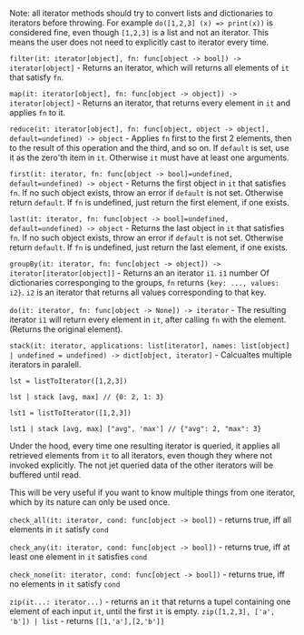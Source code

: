 
Note: all iterator methods should try to convert lists and dictionaries to iterators before throwing. For example `do([1,2,3] (x) => print(x))` is considered fine, even though `[1,2,3]` is a list and not an iterator. This means the user does not need to explicitly cast to iterator every time.

`filter(it: iterator[object], fn: func[object -> bool]) -> iterator[object]` - Returns an iterator, which will returns all elements of `it` that satisfy `fn`.

`map(it: iterator[object], fn: func[object -> object]) -> iterator[object]` - Returns an iterator, that returns every element in `it` and applies `fn` to it.

`reduce(it: iterator[object], fn: func[object, object -> object], default=undefined) -> object` - Applies `fn` first to the first 2 elements, then to the result of this operation and the third, and so on. If `default` is set, use it as the zero'th item in `it`. Otherwise `it` must have at least one arguments. 

`first(it: iterator, fn: func[object -> bool]=undefined, default=undefined) -> object` - Returns the first object in `it` that satisfies `fn`. If no such object exists, throw an error if `default` is not set. Otherwise return `default`. If `fn` is undefined, just return the first element, if one exists.

`last(it: iterator, fn: func[object -> bool]=undefined, default=undefined) -> object` - Returns the last object in `it` that satisfies `fn`. If no such object exists, throw an error if `default` is not set. Otherwise return `default`. If `fn` is undefined, just return the last element, if one exists.

`groupBy(it: iterator, fn: func[object -> object]) -> iterator[iterator[object]]` - Returns an an iterator `i1`. `i1` number Of dictionaries corresponging to the groups, `fn` returns `{key: ..., values: i2}`. `i2` is an iterator that returns all values corresponding to that key.

`do(it: iterator, fn: func[object -> None]) -> iterator` - The resulting iterator `i1` will return every element in `it`, after calling `fn` with the element. (Returns the original element).

`stack(it: iterator, applications: list[iterator], names: list[object] | undefined = undefined) -> dict[object, iterator]` - Calcualtes multiple iterators in paralell. 

```
lst = listToIterator([1,2,3])

lst | stack [avg, max] // {0: 2, 1: 3}

lst1 = listToIterator([1,2,3])

lst1 | stack [avg, max] ["avg", 'max'] // {"avg": 2, "max": 3}
```

Under the hood, every time one resulting iterator is queried, it applies all retrieved elements from `it` to all iterators, even though they where not invoked explicitly. The not jet queried data of the other iterators will be buffered until read.

This will be very useful if you want to know multiple things from one iterator, which by its nature can only be used once.

`check_all(it: iterator, cond: func[object -> bool])` - returns true, iff all elements in `it` satisfy `cond`

`check_any(it: iterator, cond: func[object -> bool])` - returns true, iff at least one element in `it` satisfies `cond`

`check_none(it: iterator, cond: func[object -> bool])` - returns true, iff no elements in `it` satisfy `cond`

`zip(it...: iterator...)` - returns an `it` that returns a tupel containing one element of each input `it`, until the first `it` is empty.
`zip([1,2,3], ['a', 'b']) | list` - returns `[[1,'a'],[2,'b']]`

